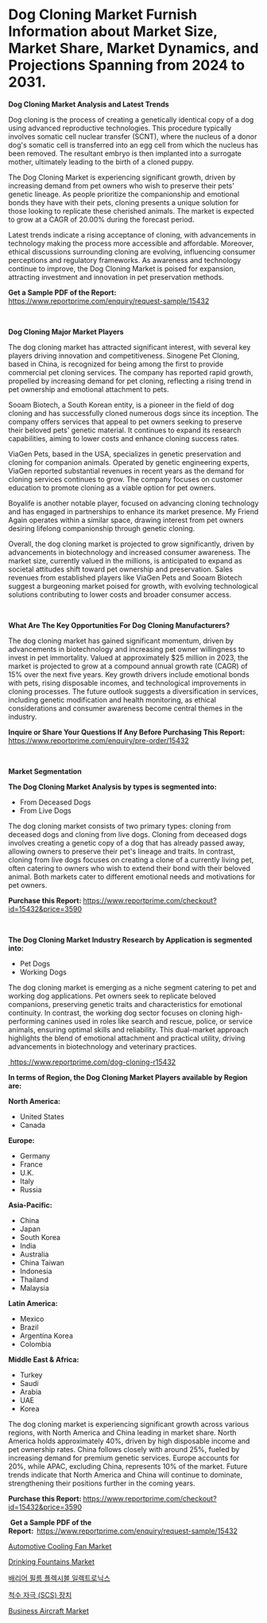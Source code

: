 <p><h1>Dog Cloning Market Furnish Information about Market Size, Market Share, Market Dynamics, and Projections Spanning from 2024 to 2031.</h1></p><p><strong>Dog Cloning Market Analysis and Latest Trends</strong></p>
<p><p>Dog cloning is the process of creating a genetically identical copy of a dog using advanced reproductive technologies. This procedure typically involves somatic cell nuclear transfer (SCNT), where the nucleus of a donor dog's somatic cell is transferred into an egg cell from which the nucleus has been removed. The resultant embryo is then implanted into a surrogate mother, ultimately leading to the birth of a cloned puppy.</p><p>The Dog Cloning Market is experiencing significant growth, driven by increasing demand from pet owners who wish to preserve their pets' genetic lineage. As people prioritize the companionship and emotional bonds they have with their pets, cloning presents a unique solution for those looking to replicate these cherished animals. The market is expected to grow at a CAGR of 20.00% during the forecast period. </p><p>Latest trends indicate a rising acceptance of cloning, with advancements in technology making the process more accessible and affordable. Moreover, ethical discussions surrounding cloning are evolving, influencing consumer perceptions and regulatory frameworks. As awareness and technology continue to improve, the Dog Cloning Market is poised for expansion, attracting investment and innovation in pet preservation methods.</p></p>
<p><strong>Get a Sample PDF of the Report:&nbsp;</strong> <a href="https://www.reportprime.com/enquiry/request-sample/15432">https://www.reportprime.com/enquiry/request-sample/15432</a></p>
<p>&nbsp;</p>
<p><strong>Dog Cloning Major Market Players</strong></p>
<p><p>The dog cloning market has attracted significant interest, with several key players driving innovation and competitiveness. Sinogene Pet Cloning, based in China, is recognized for being among the first to provide commercial pet cloning services. The company has reported rapid growth, propelled by increasing demand for pet cloning, reflecting a rising trend in pet ownership and emotional attachment to pets.</p><p>Sooam Biotech, a South Korean entity, is a pioneer in the field of dog cloning and has successfully cloned numerous dogs since its inception. The company offers services that appeal to pet owners seeking to preserve their beloved pets' genetic material. It continues to expand its research capabilities, aiming to lower costs and enhance cloning success rates.</p><p>ViaGen Pets, based in the USA, specializes in genetic preservation and cloning for companion animals. Operated by genetic engineering experts, ViaGen reported substantial revenues in recent years as the demand for cloning services continues to grow. The company focuses on customer education to promote cloning as a viable option for pet owners.</p><p>Boyalife is another notable player, focused on advancing cloning technology and has engaged in partnerships to enhance its market presence. My Friend Again operates within a similar space, drawing interest from pet owners desiring lifelong companionship through genetic cloning.</p><p>Overall, the dog cloning market is projected to grow significantly, driven by advancements in biotechnology and increased consumer awareness. The market size, currently valued in the millions, is anticipated to expand as societal attitudes shift toward pet ownership and preservation. Sales revenues from established players like ViaGen Pets and Sooam Biotech suggest a burgeoning market poised for growth, with evolving technological solutions contributing to lower costs and broader consumer access.</p></p>
<p>&nbsp;</p>
<p><strong>What Are The Key Opportunities For Dog Cloning Manufacturers?</strong></p>
<p><p>The dog cloning market has gained significant momentum, driven by advancements in biotechnology and increasing pet owner willingness to invest in pet immortality. Valued at approximately $25 million in 2023, the market is projected to grow at a compound annual growth rate (CAGR) of 15% over the next five years. Key growth drivers include emotional bonds with pets, rising disposable incomes, and technological improvements in cloning processes. The future outlook suggests a diversification in services, including genetic modification and health monitoring, as ethical considerations and consumer awareness become central themes in the industry.</p></p>
<p><strong>Inquire or Share Your Questions If Any Before Purchasing This Report:</strong> <a href="https://www.reportprime.com/enquiry/pre-order/15432">https://www.reportprime.com/enquiry/pre-order/15432</a></p>
<p>&nbsp;</p>
<p><strong>Market Segmentation</strong></p>
<p><strong>The Dog Cloning Market Analysis by types is segmented into:</strong></p>
<p><ul><li>From Deceased Dogs</li><li>From Live Dogs</li></ul></p>
<p><p>The dog cloning market consists of two primary types: cloning from deceased dogs and cloning from live dogs. Cloning from deceased dogs involves creating a genetic copy of a dog that has already passed away, allowing owners to preserve their pet's lineage and traits. In contrast, cloning from live dogs focuses on creating a clone of a currently living pet, often catering to owners who wish to extend their bond with their beloved animal. Both markets cater to different emotional needs and motivations for pet owners.</p></p>
<p><strong>Purchase this Report:&nbsp;</strong><a href="https://www.reportprime.com/checkout?id=15432&price=3590">https://www.reportprime.com/checkout?id=15432&price=3590</a></p>
<p>&nbsp;</p>
<p><strong>The Dog Cloning Market Industry Research by Application is segmented into:</strong></p>
<p><ul><li>Pet Dogs</li><li>Working Dogs</li></ul></p>
<p><p>The dog cloning market is emerging as a niche segment catering to pet and working dog applications. Pet owners seek to replicate beloved companions, preserving genetic traits and characteristics for emotional continuity. In contrast, the working dog sector focuses on cloning high-performing canines used in roles like search and rescue, police, or service animals, ensuring optimal skills and reliability. This dual-market approach highlights the blend of emotional attachment and practical utility, driving advancements in biotechnology and veterinary practices.</p></p>
<p><a href="https://www.reportprime.com/dog-cloning-r15432">&nbsp;https://www.reportprime.com/dog-cloning-r15432</a></p>
<p><strong>In terms of Region, the Dog Cloning Market Players available by Region are:</strong></p>
<p>
    <p> <strong> North America: </strong>
        <ul>
            <li>United States</li>
            <li>Canada</li>
        </ul>
        </p> 
    <p> <strong> Europe: </strong>
        <ul>
            <li>Germany</li>
            <li>France</li>
            <li>U.K.</li>
            <li>Italy</li>
            <li>Russia</li>
        </ul>
        </p> 
    <p> <strong> Asia-Pacific: </strong>
        <ul>
            <li>China</li>
            <li>Japan</li>
            <li>South Korea</li>
            <li>India</li>
            <li>Australia</li>
            <li>China Taiwan</li>
            <li>Indonesia</li>
            <li>Thailand</li>
            <li>Malaysia</li>
        </ul>
        </p> 
    <p> <strong> Latin America: </strong>
        <ul>
            <li>Mexico</li>
            <li>Brazil</li>
            <li>Argentina Korea</li>
            <li>Colombia</li>
        </ul>
        </p> 
    <p> <strong> Middle East & Africa: </strong>
        <ul>
            <li>Turkey</li>
            <li>Saudi</li>
            <li>Arabia</li>
            <li>UAE</li>
            <li>Korea</li>
        </ul>
    </p>
    </p>
<p><p>The dog cloning market is experiencing significant growth across various regions, with North America and China leading in market share. North America holds approximately 40%, driven by high disposable income and pet ownership rates. China follows closely with around 25%, fueled by increasing demand for premium genetic services. Europe accounts for 20%, while APAC, excluding China, represents 10% of the market. Future trends indicate that North America and China will continue to dominate, strengthening their positions further in the coming years.</p></p>
<p><strong>Purchase this Report: </strong><a href="https://www.reportprime.com/checkout?id=15432&price=3590">https://www.reportprime.com/checkout?id=15432&price=3590</a></p>
<p>&nbsp;<strong>Get a Sample PDF of the Report:&nbsp;&nbsp;</strong><a href="https://www.reportprime.com/enquiry/request-sample/15432">https://www.reportprime.com/enquiry/request-sample/15432</a></p>
<p><strong></strong></p>
<p><p><a href="https://issuu.com/reportprime-2/docs/automotive-cooling-fan-market-size-_6cea687210b1bf">Automotive Cooling Fan Market</a></p><p><a href="https://www.linkedin.com/pulse/strategic-roadmap-global-drinking-fountains-market-insights-z73xf?trackingId=uswdLXCLRLS3%2F43%2B%2F2jZ5g%3D%3D">Drinking Fountains Market</a></p><p><a href="https://medium.com/@greggibson7876/barrier-films-flexible-electronics-market-%EC%9D%98-%EA%B8%80%EB%A1%9C%EB%B2%8C-%EC%8B%9C%EC%9E%A5-%EA%B0%9C%EC%9A%94%EB%8A%94-%EC%A0%84-%EC%84%B8%EA%B3%84-%EB%B0%8F-%EC%A3%BC%EC%9A%94-%EC%8B%9C%EC%9E%A5%EC%9D%98-%EC%82%B0%EC%97%85%EC%97%90-%EC%98%81%ED%96%A5%EC%9D%84-%EB%AF%B8%EC%B9%98%EB%8A%94-%EC%A3%BC%EC%9A%94-%ED%8A%B8%EB%A0%8C%EB%93%9C%EC%97%90-%EB%8C%80%ED%95%9C-%EB%8F%85%ED%8A%B9%ED%95%9C-f1bb0804bf17">배리어 필름 플렉시블 일렉트로닉스</a></p><p><a href="https://medium.com/@greggibson7876/spinal-cord-stimulation-scs-devices-market-%EC%9D%98-%EA%B8%80%EB%A1%9C%EB%B2%8C-%EC%8B%9C%EC%9E%A5-%EA%B0%9C%EC%9A%94%EB%8A%94-%EC%A0%84-%EC%84%B8%EA%B3%84-%EB%B0%8F-%EC%A3%BC%EC%9A%94-%EC%8B%9C%EC%9E%A5%EC%9D%98-%EC%82%B0%EC%97%85%EC%97%90-%EC%98%81%ED%96%A5%EC%9D%84-%EB%AF%B8%EC%B9%98%EB%8A%94-%EC%A3%BC%EC%9A%94-%ED%8A%B8%EB%A0%8C%EB%93%9C%EC%97%90-%EB%8C%80%ED%95%9C-796cdb3b8861">척수 자극 (SCS) 장치</a></p><p><a href="https://issuu.com/reportprime-2/docs/business-aircraft-market-size-2030._13ff67a60ac779">Business Aircraft Market</a></p></p>